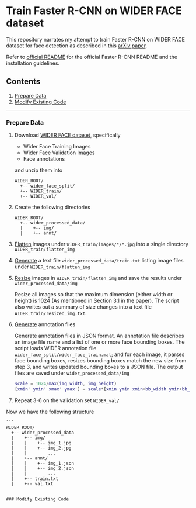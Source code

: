 # Train Faster R-CNN on WIDER FACE dataset

This repository narrates my attempt to train Faster R-CNN on WIDER FACE dataset for face detection as described in this [arXiv paper](https://arxiv.org/abs/1606.03473).

Refer to [official README](./README_official.md) for the official Faster R-CNN README and the installation guidelines.

## Contents
1. [Prepare Data](#prepare-data)
2. [Modify Existing Code](#modify-existing-code)

---

### Prepare Data

1. Download [WIDER FACE dataset](http://mmlab.ie.cuhk.edu.hk/projects/WIDERFace/), specifically
   
   + Wider Face Training Images
   + Wider Face Validation Images
   + Face annotations
   
   and unzip them into

    ```
    WIDER_ROOT/
      +-- wider_face_split/
      +-- WIDER_train/
      +-- WIDER_val/
   ```
   
2. Create the following directories

    ```
    WIDER_ROOT/
      +-- wider_processed_data/
      |    +-- img/
      |    +-- annt/
   ```
   
3. [Flatten](./face_scripts/flatten.py) images under `WIDER_train/images/*/*.jpg` into a single directory `WIDER_train/flatten_img`
4. [Generate](./face_scripts/gen_ls.sh) a text file `wider_processed_data/train.txt` listing image files under `WIDER_train/flatten_img`
5. [Resize](./face_scripts/resize.sh) images in `WIDER_train/flatten_img` and save the results under `wider_processed_data/img`
   
   Resize all images so that the maximum dimension (either width or height) is 1024 (As mentioned in Section 3.1 in the paper). The script also writes out a summary of size changes into a text file `WIDER_train/resized_img.txt`.
   
6. [Generate](./face_scripts/gen_annt.m) annotation files
  
    Generate annotation files in JSON format. An annotation file describes an image file name and a list of one or more face bounding boxes. The script loads WIDER annotation file `wider_face_split/wider_face_train.mat`; and for each image, it parses face bounding boxes, resizes bounding boxes match the new size from step 3, and writes updated bounding boxes to a JSON file. The output files are saved under `wider_processed_data/img`

    ```matlab
    scale = 1024/max(img_width, img_height)
    [xmin' ymin' xmax' ymax'] = scale*[xmin ymin xmin+bb_width ymin+bb_height]
    ```

6. Repeat 3-6 on the validation set `WIDER_val/`

Now we have the following structure
   
    ```
    WIDER_ROOT/
      +-- wider_processed_data
      |    +-- img/
      |    |    +-- img_1.jpg
      |    |    +-- img_2.jpg
      |    |        ...
      |    +-- annt/
      |    |    +-- img_1.json
      |    |    +-- img_2.json
      |    |        ...
      |    +-- train.txt
      |    +-- val.txt
   ```

### Modify Existing Code



